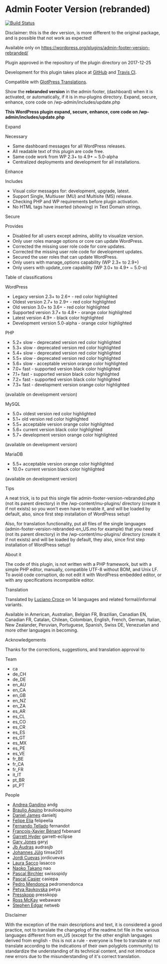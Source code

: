 # Admin Footer Version (rebranded)

[![Build Status](https://travis-ci.org/luciano-croce/admin-footer-version-rebranded.svg?branch=master)](https://travis-ci.org/luciano-croce/admin-footer-version-rebranded)

Disclaimer: this is the dev version, is more different to the original package, and is possible that not work as expected!

Available only on https://wordpress.org/plugins/admin-footer-version-rebranded/

Plugin approved in the repository of the plugin directory on 2017-12-25

Development for this plugin takes place at [GitHub](https://github.com/luciano-croce/admin-footer-version-rebranded/) and [Travis CI](https://travis-ci.org/luciano-croce/admin-footer-version-rebranded/).

Compatible with [GlotPress Translations](https://translate.wordpress.org/projects/wp-plugins/admin-footer-version-rebranded). 

Show the **rebranded version** in the admin footer, (dashboard) when it is activated, or automatically, if it is in mu-plugins directory. Expand, secure, enhance, core code on /wp-admin/includes/update.php

**This WordPress plugin expand, secure, enhance, core code on /wp-admin/includes/update.php**

Expand

Necessary

* Same dashboard messages for all WordPress releases.
* All readable text of this plugin are code free.
* Same code work from WP 2.3+ to 4.9+ ~ 5.0-alpha
* Centralized deployments and development for all installations.

Enhance

Includes

* Visual color messages for: development, upgrade, latest.
* Support Single, Multiuser (MU) and Multisite (MS) release.
* Checking PHP and WP requirements before plugin activation.
* No HTML tags have inserted (showing) in Text Domain strings.

Secure

Provides

* Disabled for all users except admins, ability to visualize version.
* Only user roles manage options or core can update WordPress.
* Corrected the missing user role code for core updates.
* Corrected the missing user role code for development updates.
* Secured the user roles that can update WordPress.
* Only users with manage_options capability (WP 2.3+ to 2.9+)
* Only users with update_core capability (WP 3.0+ to 4.9+ ~ 5.0-α)

Table of classifications

WordPress

 * Legacy version 2.3+ to 2.6+ - red color highlighted
 * Oldest version 2.7+ to 2.9+ - red color highlighted
 * Old version 3.0+ to 3.6+ - red color highlighted
 * Supported version 3.7+ to 4.8+ - orange color highlighted
 * Latest version 4.9+ - black color highlighted
 * Development version 5.0-alpha - orange color highlighted

PHP

 * 5.2+ slow - deprecated version red color highlighted
 * 5.3+ slow - deprecated version red color highlighted
 * 5.4+ slow - deprecated version red color highlighted
 * 5.5+ slow - deprecated version red color highlighted
 * 5.6+ slow - acceptable version orange color highlighted
 * 7.0+ fast - supported version black color highlighted
 * 7.1+ fast - supported version black color highlighted
 * 7.2+ fast - supported version black color highlighted
 * 7.3+ fast - development version orange color highlighted

(available on development version)

MySQL

 * 5.0+ oldest version red color highlighted
 * 5.1+ old version red color highlighted
 * 5.5+ acceptable version orange color highlighted
 * 5.6+ current version black color highlighted
 * 5.7+ development version orange color highlighted

(available on development version) 

MariaDB

 * 5.5+ acceptable version orange color highlighted
 * 10.0+ current version black color highlighted

(available on development version)

Tips

A neat trick, is to put this single file admin-footer-version-rebranded.php (not its parent directory) in the /wp-content/mu-plugins/ directory (create it if not exists) so you won't even have to enable it, and will be loaded by default, also, since first step installation of WordPress setup!

Also, for translation functionality, put all files of the single languages (admin-footer-version-rebranded-en_US.mo for example) that you need (not its parent directory) in the /wp-content/mu-plugins/ directory (create it if not exists) and will be loaded by default, they also, since first step installation of WordPress setup!

About it

The code of this plugin, is not written with a PHP framework, but with a simple PHP editor, manually, compatible UTF-8 without BOM, and Unix LF. To avoid code corruption, do not edit it with WordPress embedded editor, or with any specifications incompatible editor.

Translation

Translated by [Luciano Croce](https://profiles.wordpress.org/luciano-croce/) on 14 languages and related formal/informal variants.

Available in American, Australian, Belgian FR, Brazilian, Canadian EN, Canadian FR, Catalan, Chilean, Colombian, English, French, German, Italian, New Zealander, Peruvian, Portuguese, Spanish, Swiss DE, Venezuelan and more other languages in becoming.

Acknowledgements

Thanks for the corrections, suggestions, and translation approval to

Team

 * ca
 * de_CH
 * de_DE
 * en_AU
 * en_CA
 * en_GB
 * en_NZ
 * en_ZA
 * es_AR
 * es_CL
 * es_CO
 * es_CR
 * es_ES
 * es_GT
 * es_MX
 * es_PE
 * es_VE
 * fr_BE
 * fr_CA
 * fr_FR
 * it_IT
 * pt_BR
 * pt_PT

People

 * [Andrea Gandino](https://profiles.wordpress.org/andg) andg
 * [Braulio Aquino](https://profiles.wordpress.org/braulioaquino) braulioaquino
 * [Daniel James](https://profiles.wordpress.org/danieltj) danieltj
 * [Felipe Elia](https://profiles.wordpress.org/felipeelia) felipeelia
 * [Fernando Tellado](https://profiles.wordpress.org/fernandot) fernandot
 * [François-Xavier Bénard](https://profiles.wordpress.org/fxbenard) fxbenard
 * [Garrett Hyder](https://profiles.wordpress.org/garrett-eclipse) garrett-eclipse
 * [Gary Jones](https://profiles.wordpress.org/garyj) garyj
 * [Jb Audras](https://profiles.wordpress.org/audrasjb) audrasjb
 * [Johannes Jülg](https://profiles.wordpress.org/timse201) timse201
 * [Jordi Cuevas](https://profiles.wordpress.org/jordicuevas) jordicuevas
 * [Laura Sacco](https://profiles.wordpress.org/lasacco) lasacco
 * [Naoko Takano](https://profiles.wordpress.org/nao) nao
 * [Pascal Birchler](https://profiles.wordpress.org/swissspidy) swissspidy
 * [Pascal Casier](https://profiles.wordpress.org/casiepa) casiepa
 * [Pedro Mendonça](https://profiles.wordpress.org/pedromendonca) pedromendonca
 * [Petya Raykovska](https://profiles.wordpress.org/petya) petya
 * [Presskopp](https://profiles.wordpress.org/presskopp) presskopp
 * [Ross McKay](https://profiles.wordpress.org/webaware) webaware
 * [Stephen Edgar](https://profiles.wordpress.org/netweb) netweb

Disclaimer

With the exception of the main descriptions and text, it is considered a good practice, not to translate the changelog of the readme.txt file in the various languages different from en_US (except for the other english languages derived from english - this is not a rule - everyone is free to translate or not translate according to the indications of their own polyglots community) to standardize the understanding of its technical content, and not introduce new errors due to the misunderstanding of it's correct translation.
